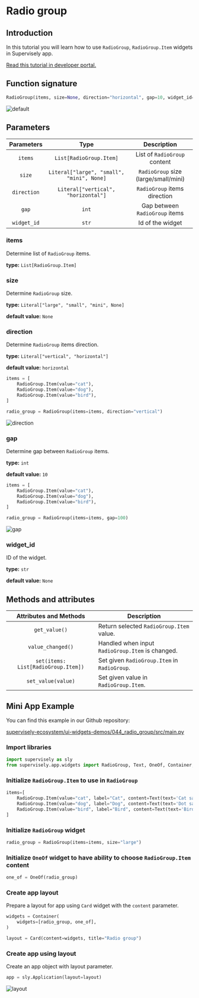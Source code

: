 # Radio group

## Introduction

In this tutorial you will learn how to use `RadioGroup`, `RadioGroup.Item` widgets in Supervisely app.

[Read this tutorial in developer portal.](https://developer.supervise.ly/app-development/apps-with-gui/radiogroup)

## Function signature

```python
RadioGroup(items, size=None, direction="horizontal", gap=10, widget_id=None)
```

![default](https://user-images.githubusercontent.com/120389559/218781501-c8849c3c-1070-4425-8b9f-e9cb9ad9a74b.gif)

## Parameters

| Parameters  |                   Type                    |             Description              |
| :---------: | :---------------------------------------: | :----------------------------------: |
|   `items`   |          `List[RadioGroup.Item]`          |     List of `RadioGroup` content     |
|   `size`    | `Literal["large", "small", "mini", None]` | `RadioGroup` size (large/small/mini) |
| `direction` |    `Literal["vertical", "horizontal"]`    |     `RadioGroup` items direction     |
|    `gap`    |                   `int`                   |    Gap between `RadioGroup` items    |
| `widget_id` |                   `str`                   |           Id of the widget           |

### items

Determine list of `RadioGroup` items.

**type:** `List[RadioGroup.Item]`

### size

Determine `RadioGroup` size.

**type:** `Literal["large", "small", "mini", None]`

**default value:** `None`

### direction

Determine `RadioGroup` items direction.

**type:** `Literal["vertical", "horizontal"]`

**default value:** `horizontal`

```python
items = [
    RadioGroup.Item(value="cat"),
    RadioGroup.Item(value="dog"),
    RadioGroup.Item(value="bird"),
]

radio_group = RadioGroup(items=items, direction="vertical")
```

![direction](https://user-images.githubusercontent.com/120389559/218785530-ddc74acc-8a88-4c52-9b8b-0bc5badbbe7b.png)

### gap

Determine gap between `RadioGroup` items.

**type:** `int`

**default value:** `10`

```python
items = [
    RadioGroup.Item(value="cat"),
    RadioGroup.Item(value="dog"),
    RadioGroup.Item(value="bird"),
]

radio_group = RadioGroup(items=items, gap=100)
```

![gap](https://user-images.githubusercontent.com/120389559/218786092-16a0d2a3-3eaf-4945-8697-52ebca45dd11.png)

### widget_id

ID of the widget.

**type:** `str`

**default value:** `None`

## Methods and attributes

|       Attributes and Methods        | Description                                      |
| :---------------------------------: | ------------------------------------------------ |
|            `get_value()`            | Return selected `RadioGroup.Item` value.         |
|          `value_changed()`          | Handled when input `RadioGroup.Item` is changed. |
| `set(items: List[RadioGroup.Item])` | Set given `RadioGroup.Item` in `RadioGroup`.     |
|         `set_value(value)`          | Set given value in `RadioGroup.Item`.            |

## Mini App Example

You can find this example in our Github repository:

[supervisely-ecosystem/ui-widgets-demos/044_radio_group/src/main.py](https://github.com/supervisely-ecosystem/ui-widgets-demos/blob/master/044_radio_group/src/main.py)

### Import libraries

```python
import supervisely as sly
from supervisely.app.widgets import RadioGroup, Text, OneOf, Container, Card
```

### Initialize `RadioGroup.Item` to use in `RadioGroup`

```python
items=[
    RadioGroup.Item(value="cat", label="Cat", content=Text(text='Cat says "Meow!"')),
    RadioGroup.Item(value="dog", label="Dog", content=Text(text='Dot says "Woof!"')),
    RadioGroup.Item(value="bird", label="Bird", content=Text(text='Bird says "Tweet!"')),
]
```

### Initialize `RadioGroup` widget

```python
radio_group = RadioGroup(items=items, size="large")
```

### Initialize `OneOf` widget to have ability to choose `RadioGroup.Item` content

```python
one_of = OneOf(radio_group)
```

### Create app layout

Prepare a layout for app using `Card` widget with the `content` parameter.

```python
widgets = Container(
    widgets=[radio_group, one_of],
)

layout = Card(content=widgets, title="Radio group")
```

### Create app using layout

Create an app object with layout parameter.

```python
app = sly.Application(layout=layout)
```

![layout](https://user-images.githubusercontent.com/120389559/218789546-34054150-6e4d-44cf-8673-f2e9e112b2e4.gif)
